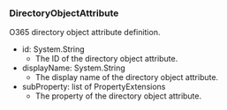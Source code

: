 ### DirectoryObjectAttribute
O365 directory object attribute definition.

- id: System.String
  - The ID of the directory object attribute.
- displayName: System.String
  - The display name of the directory object attribute.
- subProperty: list of PropertyExtensions
  - The property of the directory object attribute.
